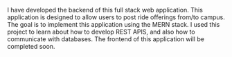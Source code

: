 I have developed the backend of this full stack web application. This application is designed to allow users to post ride offerings
from/to campus. The goal is to implement this application using the MERN stack. I used this project to learn about how to develop REST APIS, and also how to communicate with databases. The frontend of this application will be completed soon.
